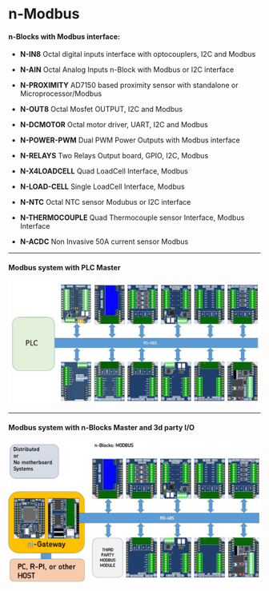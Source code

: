 # n-Modbus 

#### n-Blocks with Modbus interface:

   * **N-IN8** Octal digital inputs interface with optocouplers, I2C and Modbus
   * **N-AIN** Octal Analog Inputs n-Block with Modbus or I2C interface
   * **N-PROXIMITY** AD7150 based proximity sensor with standalone or Microprocessor/Modbus  
   
   * **N-OUT8** Octal Mosfet OUTPUT, I2C and Modbus
   * **N-DCMOTOR** Octal motor driver, UART, I2C and Modbus
   * **N-POWER-PWM** Dual PWM Power Outputs with Modbus interface
   * **N-RELAYS** Two Relays Output board, GPIO, I2C, Modbus  

   * **N-X4LOADCELL** Quad LoadCell Interface, Modbus
   * **N-LOAD-CELL** Single LoadCell Interface, Modbus
   * **N-NTC** Octal NTC sensor Modubus or I2C interface
   * **N-THERMOCOUPLE** Quad Thermocouple sensor Interface, Modbus Interface
   * **N-ACDC** Non Invasive 50A current sensor Modbus

-----

#### Modbus system with PLC Master
 ![Modbus n-Blocks](doc/n-Modbus-01.JPG) 

-----

####  Modbus system with n-Blocks Master and 3d party I/O
 ![Modbus n-Blocks](doc/n-Modbus-02.JPG) 